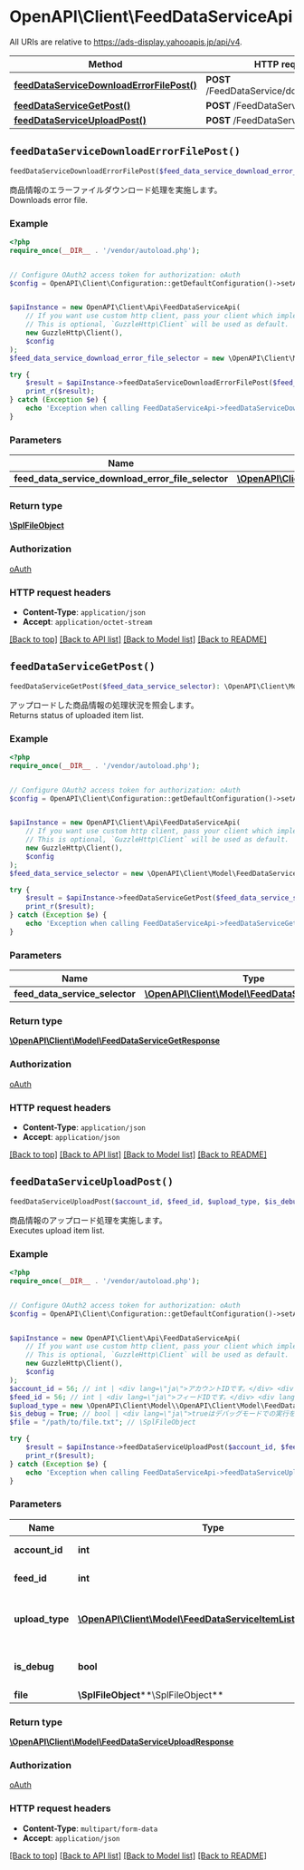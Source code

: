 # OpenAPI\Client\FeedDataServiceApi

All URIs are relative to https://ads-display.yahooapis.jp/api/v4.

Method | HTTP request | Description
------------- | ------------- | -------------
[**feedDataServiceDownloadErrorFilePost()**](FeedDataServiceApi.md#feedDataServiceDownloadErrorFilePost) | **POST** /FeedDataService/downloadErrorFile | 
[**feedDataServiceGetPost()**](FeedDataServiceApi.md#feedDataServiceGetPost) | **POST** /FeedDataService/get | 
[**feedDataServiceUploadPost()**](FeedDataServiceApi.md#feedDataServiceUploadPost) | **POST** /FeedDataService/upload | 


## `feedDataServiceDownloadErrorFilePost()`

```php
feedDataServiceDownloadErrorFilePost($feed_data_service_download_error_file_selector): \SplFileObject
```



<div lang=\"ja\">商品情報のエラーファイルダウンロード処理を実施します。</div> <div lang=\"en\">Downloads error file.</div>

### Example

```php
<?php
require_once(__DIR__ . '/vendor/autoload.php');


// Configure OAuth2 access token for authorization: oAuth
$config = OpenAPI\Client\Configuration::getDefaultConfiguration()->setAccessToken('YOUR_ACCESS_TOKEN');


$apiInstance = new OpenAPI\Client\Api\FeedDataServiceApi(
    // If you want use custom http client, pass your client which implements `GuzzleHttp\ClientInterface`.
    // This is optional, `GuzzleHttp\Client` will be used as default.
    new GuzzleHttp\Client(),
    $config
);
$feed_data_service_download_error_file_selector = new \OpenAPI\Client\Model\FeedDataServiceDownloadErrorFileSelector(); // \OpenAPI\Client\Model\FeedDataServiceDownloadErrorFileSelector

try {
    $result = $apiInstance->feedDataServiceDownloadErrorFilePost($feed_data_service_download_error_file_selector);
    print_r($result);
} catch (Exception $e) {
    echo 'Exception when calling FeedDataServiceApi->feedDataServiceDownloadErrorFilePost: ', $e->getMessage(), PHP_EOL;
}
```

### Parameters

Name | Type | Description  | Notes
------------- | ------------- | ------------- | -------------
 **feed_data_service_download_error_file_selector** | [**\OpenAPI\Client\Model\FeedDataServiceDownloadErrorFileSelector**](../Model/FeedDataServiceDownloadErrorFileSelector.md)|  | [optional]

### Return type

[**\SplFileObject**](../Model/\SplFileObject.md)

### Authorization

[oAuth](../../README.md#oAuth)

### HTTP request headers

- **Content-Type**: `application/json`
- **Accept**: `application/octet-stream`

[[Back to top]](#) [[Back to API list]](../../README.md#endpoints)
[[Back to Model list]](../../README.md#models)
[[Back to README]](../../README.md)

## `feedDataServiceGetPost()`

```php
feedDataServiceGetPost($feed_data_service_selector): \OpenAPI\Client\Model\FeedDataServiceGetResponse
```



<div lang=\"ja\">アップロードした商品情報の処理状況を照会します。</div> <div lang=\"en\">Returns status of uploaded item list.</div>

### Example

```php
<?php
require_once(__DIR__ . '/vendor/autoload.php');


// Configure OAuth2 access token for authorization: oAuth
$config = OpenAPI\Client\Configuration::getDefaultConfiguration()->setAccessToken('YOUR_ACCESS_TOKEN');


$apiInstance = new OpenAPI\Client\Api\FeedDataServiceApi(
    // If you want use custom http client, pass your client which implements `GuzzleHttp\ClientInterface`.
    // This is optional, `GuzzleHttp\Client` will be used as default.
    new GuzzleHttp\Client(),
    $config
);
$feed_data_service_selector = new \OpenAPI\Client\Model\FeedDataServiceSelector(); // \OpenAPI\Client\Model\FeedDataServiceSelector

try {
    $result = $apiInstance->feedDataServiceGetPost($feed_data_service_selector);
    print_r($result);
} catch (Exception $e) {
    echo 'Exception when calling FeedDataServiceApi->feedDataServiceGetPost: ', $e->getMessage(), PHP_EOL;
}
```

### Parameters

Name | Type | Description  | Notes
------------- | ------------- | ------------- | -------------
 **feed_data_service_selector** | [**\OpenAPI\Client\Model\FeedDataServiceSelector**](../Model/FeedDataServiceSelector.md)|  | [optional]

### Return type

[**\OpenAPI\Client\Model\FeedDataServiceGetResponse**](../Model/FeedDataServiceGetResponse.md)

### Authorization

[oAuth](../../README.md#oAuth)

### HTTP request headers

- **Content-Type**: `application/json`
- **Accept**: `application/json`

[[Back to top]](#) [[Back to API list]](../../README.md#endpoints)
[[Back to Model list]](../../README.md#models)
[[Back to README]](../../README.md)

## `feedDataServiceUploadPost()`

```php
feedDataServiceUploadPost($account_id, $feed_id, $upload_type, $is_debug, $file): \OpenAPI\Client\Model\FeedDataServiceUploadResponse
```



<div lang=\"ja\">商品情報のアップロード処理を実施します。</div> <div lang=\"en\">Executes upload item list.</div>

### Example

```php
<?php
require_once(__DIR__ . '/vendor/autoload.php');


// Configure OAuth2 access token for authorization: oAuth
$config = OpenAPI\Client\Configuration::getDefaultConfiguration()->setAccessToken('YOUR_ACCESS_TOKEN');


$apiInstance = new OpenAPI\Client\Api\FeedDataServiceApi(
    // If you want use custom http client, pass your client which implements `GuzzleHttp\ClientInterface`.
    // This is optional, `GuzzleHttp\Client` will be used as default.
    new GuzzleHttp\Client(),
    $config
);
$account_id = 56; // int | <div lang=\"ja\">アカウントIDです。</div> <div lang=\"en\">Account ID.</div>
$feed_id = 56; // int | <div lang=\"ja\">フィードIDです。</div> <div lang=\"en\">Feed ID.</div>
$upload_type = new \OpenAPI\Client\Model\\OpenAPI\Client\Model\FeedDataServiceItemListUploadType(); // \OpenAPI\Client\Model\FeedDataServiceItemListUploadType | <div lang=\"ja\">商品リストファイルアップロード時の取り込み種別です。</div> <div lang=\"en\">FeedDataServiceItemListUploadType object displays upload type of item list.</div>
$is_debug = True; // bool | <div lang=\"ja\">trueはデバッグモードでの実行を意味します。</div> <div lang=\"en\">true means to run in debug mode.</div>
$file = "/path/to/file.txt"; // \SplFileObject

try {
    $result = $apiInstance->feedDataServiceUploadPost($account_id, $feed_id, $upload_type, $is_debug, $file);
    print_r($result);
} catch (Exception $e) {
    echo 'Exception when calling FeedDataServiceApi->feedDataServiceUploadPost: ', $e->getMessage(), PHP_EOL;
}
```

### Parameters

Name | Type | Description  | Notes
------------- | ------------- | ------------- | -------------
 **account_id** | **int**| &lt;div lang&#x3D;\&quot;ja\&quot;&gt;アカウントIDです。&lt;/div&gt; &lt;div lang&#x3D;\&quot;en\&quot;&gt;Account ID.&lt;/div&gt; |
 **feed_id** | **int**| &lt;div lang&#x3D;\&quot;ja\&quot;&gt;フィードIDです。&lt;/div&gt; &lt;div lang&#x3D;\&quot;en\&quot;&gt;Feed ID.&lt;/div&gt; |
 **upload_type** | [**\OpenAPI\Client\Model\FeedDataServiceItemListUploadType**](../Model/.md)| &lt;div lang&#x3D;\&quot;ja\&quot;&gt;商品リストファイルアップロード時の取り込み種別です。&lt;/div&gt; &lt;div lang&#x3D;\&quot;en\&quot;&gt;FeedDataServiceItemListUploadType object displays upload type of item list.&lt;/div&gt; |
 **is_debug** | **bool**| &lt;div lang&#x3D;\&quot;ja\&quot;&gt;trueはデバッグモードでの実行を意味します。&lt;/div&gt; &lt;div lang&#x3D;\&quot;en\&quot;&gt;true means to run in debug mode.&lt;/div&gt; |
 **file** | **\SplFileObject****\SplFileObject**|  | [optional]

### Return type

[**\OpenAPI\Client\Model\FeedDataServiceUploadResponse**](../Model/FeedDataServiceUploadResponse.md)

### Authorization

[oAuth](../../README.md#oAuth)

### HTTP request headers

- **Content-Type**: `multipart/form-data`
- **Accept**: `application/json`

[[Back to top]](#) [[Back to API list]](../../README.md#endpoints)
[[Back to Model list]](../../README.md#models)
[[Back to README]](../../README.md)
